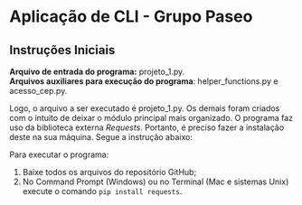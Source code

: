 # Aplicação de CLI - Grupo Paseo

## Instruções Iniciais
**Arquivo de entrada do programa:** projeto_1.py.</br>
**Arquivos auxiliares para execução do programa**: helper_functions.py e acesso_cep.py.</br>

Logo, o arquivo a ser executado é projeto_1.py. Os demais foram criados com o intuito de deixar o módulo principal mais organizado.
O programa faz uso da biblioteca externa *Requests*. Portanto, é preciso fazer a instalação deste na sua máquina. Segue a instrução abaixo:

Para executar o programa:
1. Baixe todos os arquivos do repositório GitHub;
2. No Command Prompt (Windows) ou no Terminal (Mac e sistemas Unix) execute o comando `pip install requests`.